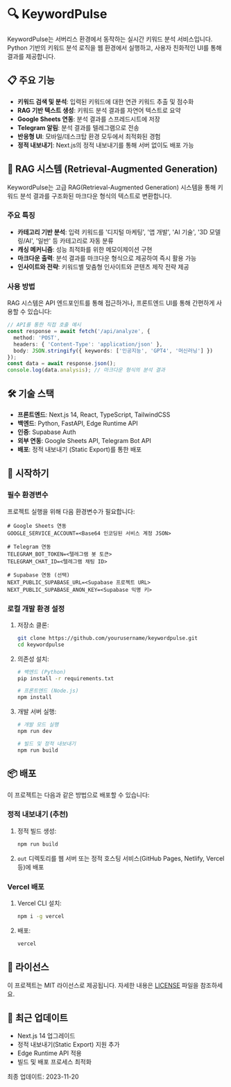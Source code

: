 # 🔍 KeywordPulse

KeywordPulse는 서버리스 환경에서 동작하는 실시간 키워드 분석 서비스입니다. Python 기반의 키워드 분석 로직을 웹 환경에서 실행하고, 사용자 친화적인 UI를 통해 결과를 제공합니다.

## 📋 주요 기능

- **키워드 검색 및 분석**: 입력된 키워드에 대한 연관 키워드 추출 및 점수화
- **RAG 기반 텍스트 생성**: 키워드 분석 결과를 자연어 텍스트로 요약
- **Google Sheets 연동**: 분석 결과를 스프레드시트에 저장
- **Telegram 알림**: 분석 결과를 텔레그램으로 전송
- **반응형 UI**: 모바일/데스크탑 환경 모두에서 최적화된 경험
- **정적 내보내기**: Next.js의 정적 내보내기를 통해 서버 없이도 배포 가능

## 🤖 RAG 시스템 (Retrieval-Augmented Generation)

KeywordPulse는 고급 RAG(Retrieval-Augmented Generation) 시스템을 통해 키워드 분석 결과를 구조화된 마크다운 형식의 텍스트로 변환합니다.

### 주요 특징

- **카테고리 기반 분석**: 입력 키워드를 '디지털 마케팅', '앱 개발', 'AI 기술', '3D 모델링/AI', '일반' 등 카테고리로 자동 분류
- **캐싱 메커니즘**: 성능 최적화를 위한 메모이제이션 구현
- **마크다운 출력**: 분석 결과를 마크다운 형식으로 제공하여 즉시 활용 가능
- **인사이트와 전략**: 키워드별 맞춤형 인사이트와 콘텐츠 제작 전략 제공

### 사용 방법

RAG 시스템은 API 엔드포인트를 통해 접근하거나, 프론트엔드 UI를 통해 간편하게 사용할 수 있습니다:

```typescript
// API를 통한 직접 호출 예시
const response = await fetch('/api/analyze', {
  method: 'POST',
  headers: { 'Content-Type': 'application/json' },
  body: JSON.stringify({ keywords: ['인공지능', 'GPT4', '머신러닝'] })
});
const data = await response.json();
console.log(data.analysis); // 마크다운 형식의 분석 결과
```

## 🛠️ 기술 스택

- **프론트엔드**: Next.js 14, React, TypeScript, TailwindCSS
- **백엔드**: Python, FastAPI, Edge Runtime API
- **인증**: Supabase Auth
- **외부 연동**: Google Sheets API, Telegram Bot API
- **배포**: 정적 내보내기 (Static Export)를 통한 배포

## 🚀 시작하기

### 필수 환경변수

프로젝트 실행을 위해 다음 환경변수가 필요합니다:

```
# Google Sheets 연동
GOOGLE_SERVICE_ACCOUNT=<Base64 인코딩된 서비스 계정 JSON>

# Telegram 연동
TELEGRAM_BOT_TOKEN=<텔레그램 봇 토큰>
TELEGRAM_CHAT_ID=<텔레그램 채팅 ID>

# Supabase 연동 (선택)
NEXT_PUBLIC_SUPABASE_URL=<Supabase 프로젝트 URL>
NEXT_PUBLIC_SUPABASE_ANON_KEY=<Supabase 익명 키>
```

### 로컬 개발 환경 설정

1. 저장소 클론:
   ```bash
   git clone https://github.com/yourusername/keywordpulse.git
   cd keywordpulse
   ```

2. 의존성 설치:
   ```bash
   # 백엔드 (Python)
   pip install -r requirements.txt

   # 프론트엔드 (Node.js)
   npm install
   ```

3. 개발 서버 실행:
   ```bash
   # 개발 모드 실행
   npm run dev
   
   # 빌드 및 정적 내보내기
   npm run build
   ```

## 📦 배포

이 프로젝트는 다음과 같은 방법으로 배포할 수 있습니다:

### 정적 내보내기 (추천)

1. 정적 빌드 생성:
   ```bash
   npm run build
   ```

2. `out` 디렉토리를 웹 서버 또는 정적 호스팅 서비스(GitHub Pages, Netlify, Vercel 등)에 배포

### Vercel 배포

1. Vercel CLI 설치:
   ```bash
   npm i -g vercel
   ```

2. 배포:
   ```bash
   vercel
   ```

## 📝 라이선스

이 프로젝트는 MIT 라이선스로 제공됩니다. 자세한 내용은 [LICENSE](LICENSE) 파일을 참조하세요. 

## 📅 최근 업데이트

- Next.js 14 업그레이드
- 정적 내보내기(Static Export) 지원 추가
- Edge Runtime API 적용
- 빌드 및 배포 프로세스 최적화

최종 업데이트: 2023-11-20 